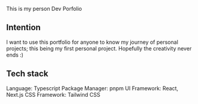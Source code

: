 This is my person Dev Porfolio

## Intention

I want to use this portfolio for anyone to know my journey of personal projects; this being my first personal project. Hopefully the creativity never ends :)

## Tech stack

Language: Typescript
Package Manager: pnpm
UI Framework: React, Next.js
CSS Framework: Tailwind CSS